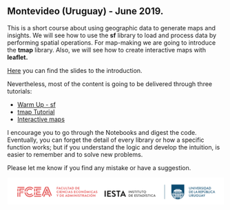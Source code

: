 
## Montevideo (Uruguay) - June 2019.

This is a short course about using geographic data to generate maps and insights. We will see how to use the  **sf** library to load and process data by performing spatial operations. For map-making we are going to introduce the **tmap** library. Also, we will see how to create interactive maps with **leaflet.** <br/>

[Here](Presentations/spatial-analysis-presentation.html) you can find the slides to the introduction. <br/>

Nevertheless, most of the content is going to be delivered through three tutorials:

- [Warm Up - sf](https://orlando-sabogal.github.io/SpatialAnalysis-MontevideoWorkshop2019/Notebooks/WarmUp.nb.html)
- [tmap Tutorial](https://orlando-sabogal.github.io/SpatialAnalysis-MontevideoWorkshop2019/Notebooks/tmap-tutorial.nb.html)
- [Interactive maps](https://orlando-sabogal.github.io/SpatialAnalysis-MontevideoWorkshop2019/Notebooks/InteractiveMaps.nb.html)

I encourage you to go through the Notebooks and digest the code. Eventually, you can forget the detail of every library or how a specific function works; but if you understand the logic and develop the intuition, is easier to remember and to solve new problems.

Please let me know if you find any mistake or have a suggestion.

![](logo.png)
